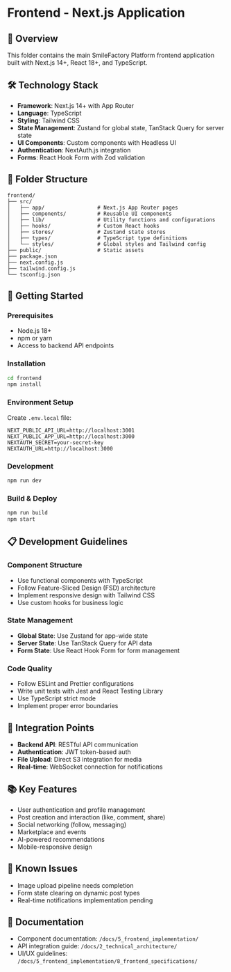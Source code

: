 # Frontend - Next.js Application

## 🎯 **Overview**
This folder contains the main SmileFactory Platform frontend application built with Next.js 14+, React 18+, and TypeScript.

## 🛠️ **Technology Stack**
- **Framework**: Next.js 14+ with App Router
- **Language**: TypeScript
- **Styling**: Tailwind CSS
- **State Management**: Zustand for global state, TanStack Query for server state
- **UI Components**: Custom components with Headless UI
- **Authentication**: NextAuth.js integration
- **Forms**: React Hook Form with Zod validation

## 📁 **Folder Structure**
```
frontend/
├── src/
│   ├── app/                 # Next.js App Router pages
│   ├── components/          # Reusable UI components
│   ├── lib/                 # Utility functions and configurations
│   ├── hooks/               # Custom React hooks
│   ├── stores/              # Zustand state stores
│   ├── types/               # TypeScript type definitions
│   └── styles/              # Global styles and Tailwind config
├── public/                  # Static assets
├── package.json
├── next.config.js
├── tailwind.config.js
└── tsconfig.json
```

## 🚀 **Getting Started**

### Prerequisites
- Node.js 18+ 
- npm or yarn
- Access to backend API endpoints

### Installation
```bash
cd frontend
npm install
```

### Environment Setup
Create `.env.local` file:
```env
NEXT_PUBLIC_API_URL=http://localhost:3001
NEXT_PUBLIC_APP_URL=http://localhost:3000
NEXTAUTH_SECRET=your-secret-key
NEXTAUTH_URL=http://localhost:3000
```

### Development
```bash
npm run dev
```

### Build & Deploy
```bash
npm run build
npm start
```

## 📋 **Development Guidelines**

### Component Structure
- Use functional components with TypeScript
- Follow Feature-Sliced Design (FSD) architecture
- Implement responsive design with Tailwind CSS
- Use custom hooks for business logic

### State Management
- **Global State**: Use Zustand for app-wide state
- **Server State**: Use TanStack Query for API data
- **Form State**: Use React Hook Form for form management

### Code Quality
- Follow ESLint and Prettier configurations
- Write unit tests with Jest and React Testing Library
- Use TypeScript strict mode
- Implement proper error boundaries

## 🔗 **Integration Points**
- **Backend API**: RESTful API communication
- **Authentication**: JWT token-based auth
- **File Upload**: Direct S3 integration for media
- **Real-time**: WebSocket connection for notifications

## 📚 **Key Features**
- User authentication and profile management
- Post creation and interaction (like, comment, share)
- Social networking (follow, messaging)
- Marketplace and events
- AI-powered recommendations
- Mobile-responsive design

## 🐛 **Known Issues**
- Image upload pipeline needs completion
- Form state clearing on dynamic post types
- Real-time notifications implementation pending

## 📖 **Documentation**
- Component documentation: `/docs/5_frontend_implementation/`
- API integration guide: `/docs/2_technical_architecture/`
- UI/UX guidelines: `/docs/5_frontend_implementation/8_frontend_specifications/`
